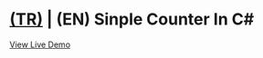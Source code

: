 # [(TR)](README_TR.md) | (EN) Sinple Counter In C#

[View Live Demo](https://replit.com/@hasanbahadir/counterInCSharp#main.cs)

